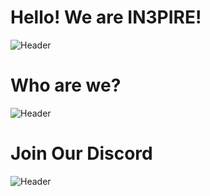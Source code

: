 # Hello! We are IN3PIRE!
![Header](https://media.discordapp.net/attachments/1070610732380598292/1164511000201015337/github-header-image_2.png?ex=65437a62&is=65310562&hm=d21b1af16954b0d8aca127d34ec7460f247b5e0cfcf7334d4276fa19555aab3f&=&width=1918&height=616)

# Who are we?
![Header](https://media.discordapp.net/attachments/917679444066463744/1163746280334430239/github-header-image.png?ex=6540b22e&is=652e3d2e&hm=3aa6db6e79451dfe04f515e915c017aa5807b5e14b07b2f499ddca3fc80b307b&=&width=1727&height=1007)

# Join Our Discord
![Header](https://media.discordapp.net/attachments/1070610732380598292/1167736322711093329/file.png?ex=654f3632&is=653cc132&hm=3cde4bdc6e14461b03d4f26d639daee9cf21fe6044ae49b0fb83089e09f702be&=&width=1918&height=244)
